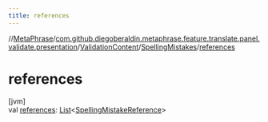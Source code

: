 ```yaml
---
title: references
---
```

//[MetaPhrase](../../../../index.html)/[com.github.diegoberaldin.metaphrase.feature.translate.panel.validate.presentation](../../index.html)/[ValidationContent](../index.html)/[SpellingMistakes](index.html)/[references](references.html)



# references



[jvm]\
val [references](references.html): [List](https://kotlinlang.org/api/latest/jvm/stdlib/kotlin.collections/-list/index.html)&lt;[SpellingMistakeReference](../../../com.github.diegoberaldin.metaphrase.feature.translate.panel.validate.data/-spelling-mistake-reference/index.html)&gt;




